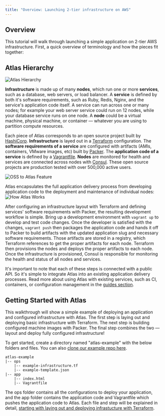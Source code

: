 ```yaml
---
title: "Overview: Launching 2-tier infrastructure on AWS"
---
```

## Overview

This tutorial will walk through launching a simple application on 2-tier AWS infrastructure. First, a quick overview of terminology and how the pieces fit together:

## Atlas Hierarchy
![Atlas Hierarchy](/help-images/docs-overview.png)

**Infrastructure** is made up of many **nodes**, which run one or more **services**, such as a database, web servers, or load balancer. A **service** is defined by both it's software requirements, such as Ruby, Redis, Nginx, and the service's application code itself. A service can run across one or many nodes; for example your web server service could run on 12 nodes, while your database service runs on one node. A **node** could be a virtual machine, physical machine, or container — whatever you are using to partition compute resources.

Each piece of Atlas corresponds to an open source project built by [HashiCorp](http://hashicorp.com). **Infrastructure** is layed out in a [Terraform](https://terraform.io) configuration. The **software requirements of a service** are configured with artifacts (AMIs, containers, VMware images, etc) built by [Packer](https://packer.io). The **application code of a service** is defined by a [Vagrantfile](https://vagrantup.com). **Nodes** are monitored for health and services are connected across nodes with [Consul](https://consul.io). These open source projects are production tested with over 500,000 active users.

![OSS to Atlas Feature](/help-images/oss-to-atlas-feature.png)

Atlas encapsulates the full application delivery process from developing application code to the deployment and maintenance of individual nodes:
![How Atlas Works](/help-images/how-atlas-works.png)

After configuring an infrastructure layout with Terraform and defining services' software requirements with Packer, the resulting development workflow is simple. Bring up a development environment with `vagrant up` to develop and test code changes. Once the developer is satisfied with the changes, `vagrant push` then packages the application code and hands it off to Packer to build artifacts with the updated application slug and necessary software requirements. Those artifacts are stored in a registry, which Terraform references to get the proper artifacts for each node. Terraform then provisions the nodes and deploys the proper artifacts to each node. Once the infrastructure is provisioned, Consul is responsible for monitoring the health and status of all nodes and services.

It's important to note that each of these steps is connected with a public API. So it's simple to integrate Atlas into an existing application delivery processes. Read more about using Atlas with existing services, such as CI, containers, or configuration management in the [guides section](/help/overview#guides).

## Getting Started with Atlas
This walkthrough will show a simple example of deploying an application and configured infrastructure with Atlas. The first step is laying out and deploying basic infrastructure with Terraform. The next step is building configured machine images with Packer. The final step combines the two — layout and deploy fully configured infrastructure!

To get started, create a directory named "atlas-example" with the below folders and files. You can also [clone our example repo here](https://github.com/hashicorp/atlas-examples). 

	atlas-example
	|-- ops
		|-- example-infrastructure.tf
		|-- example-template.json
	|-- app
		|-- index.html
		|-- Vagrantfile

The ops folder contains all the configurations to deploy your application, and the app folder contains the application code and Vagrantfile which pushes the application code to Atlas. Each file and step will be explained in detail, [starting with laying out and deploying infrastucture with Terraform](/help/getting-started/layout-infrastructure).
